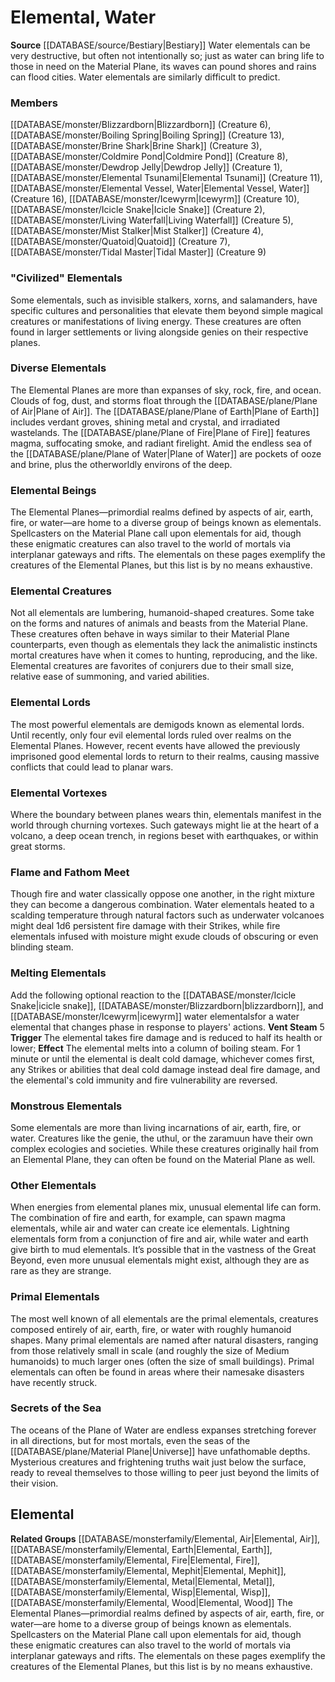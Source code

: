 ﻿---
creature_family: Elemental, Water
id: '45'
name: Elemental, Water
rarity: Common
source: '[[DATABASE/source/Bestiary|Bestiary]]'
type: Creature Family

---
# Elemental, Water

**Source** [[DATABASE/source/Bestiary|Bestiary]]
Water elementals can be very destructive, but often not intentionally so; just as water can bring life to those in need on the Material Plane, its waves can pound shores and rains can flood cities. Water elementals are similarly difficult to predict.

### Members

[[DATABASE/monster/Blizzardborn|Blizzardborn]] (Creature 6), [[DATABASE/monster/Boiling Spring|Boiling Spring]] (Creature 13), [[DATABASE/monster/Brine Shark|Brine Shark]] (Creature 3), [[DATABASE/monster/Coldmire Pond|Coldmire Pond]] (Creature 8), [[DATABASE/monster/Dewdrop Jelly|Dewdrop Jelly]] (Creature 1), [[DATABASE/monster/Elemental Tsunami|Elemental Tsunami]] (Creature 11), [[DATABASE/monster/Elemental Vessel, Water|Elemental Vessel, Water]] (Creature 16), [[DATABASE/monster/Icewyrm|Icewyrm]] (Creature 10), [[DATABASE/monster/Icicle Snake|Icicle Snake]] (Creature 2), [[DATABASE/monster/Living Waterfall|Living Waterfall]] (Creature 5), [[DATABASE/monster/Mist Stalker|Mist Stalker]] (Creature 4), [[DATABASE/monster/Quatoid|Quatoid]] (Creature 7), [[DATABASE/monster/Tidal Master|Tidal Master]] (Creature 9)

###  "Civilized" Elementals

Some elementals, such as invisible stalkers, xorns, and salamanders, have specific cultures and personalities that elevate them beyond simple magical creatures or manifestations of living energy. These creatures are often found in larger settlements or living alongside genies on their respective planes.

###  Diverse Elementals

The Elemental Planes are more than expanses of sky, rock, fire, and ocean. Clouds of fog, dust, and storms float through the [[DATABASE/plane/Plane of Air|Plane of Air]]. The [[DATABASE/plane/Plane of Earth|Plane of Earth]] includes verdant groves, shining metal and crystal, and irradiated wastelands. The [[DATABASE/plane/Plane of Fire|Plane of Fire]] features magma, suffocating smoke, and radiant firelight. Amid the endless sea of the [[DATABASE/plane/Plane of Water|Plane of Water]] are pockets of ooze and brine, plus the otherworldly environs of the deep.

###  Elemental Beings

The Elemental Planes—primordial realms defined by aspects of air, earth, fire, or water—are home to a diverse group of beings known as elementals. Spellcasters on the Material Plane call upon elementals for aid, though these enigmatic creatures can also travel to the world of mortals via interplanar gateways and rifts. The elementals on these pages exemplify the creatures of the Elemental Planes, but this list is by no means exhaustive.

###  Elemental Creatures

Not all elementals are lumbering, humanoid-shaped creatures. Some take on the forms and natures of animals and beasts from the Material Plane. These creatures often behave in ways similar to their Material Plane counterparts, even though as elementals they lack the animalistic instincts mortal creatures have when it comes to hunting, reproducing, and the like. Elemental creatures are favorites of conjurers due to their small size, relative ease of summoning, and varied abilities.

###  Elemental Lords

The most powerful elementals are demigods known as elemental lords. Until recently, only four evil elemental lords ruled over realms on the Elemental Planes. However, recent events have allowed the previously imprisoned good elemental lords to return to their realms, causing massive conflicts that could lead to planar wars.

###  Elemental Vortexes

Where the boundary between planes wears thin, elementals manifest in the world through churning vortexes. Such gateways might lie at the heart of a volcano, a deep ocean trench, in regions beset with earthquakes, or within great storms.

###  Flame and Fathom Meet

Though fire and water classically oppose one another, in the right mixture they can become a dangerous combination. Water elementals heated to a scalding temperature through natural factors such as underwater volcanoes might deal 1d6 persistent fire damage with their Strikes, while fire elementals infused with moisture might exude clouds of obscuring or even blinding steam.

###  Melting Elementals

Add the following optional reaction to the [[DATABASE/monster/Icicle Snake|icicle snake]], [[DATABASE/monster/Blizzardborn|blizzardborn]], and [[DATABASE/monster/Icewyrm|icewyrm]] water elementalsfor a water elemental that changes phase in response to players' actions.
 **Vent Steam** <span class="action-icon">5</span> **Trigger** The elemental takes fire damage and is reduced to half its health or lower; **Effect** The elemental melts into a column of boiling steam. For 1 minute or until the elemental is dealt cold damage, whichever comes first, any Strikes or abilities that deal cold damage instead deal fire damage, and the elemental's cold immunity and fire vulnerability are reversed.

###  Monstrous Elementals

Some elementals are more than living incarnations of air, earth, fire, or water. Creatures like the genie, the uthul, or the zaramuun have their own complex ecologies and societies. While these creatures originally hail from an Elemental Plane, they can often be found on the Material Plane as well.

###  Other Elementals

When energies from elemental planes mix, unusual elemental life can form. The combination of fire and earth, for example, can spawn magma elementals, while air and water can create ice elementals. Lightning elementals form from a conjunction of fire and air, while water and earth give birth to mud elementals. It’s possible that in the vastness of the Great Beyond, even more unusual elementals might exist, although they are as rare as they are strange.

###  Primal Elementals

The most well known of all elementals are the primal elementals, creatures composed entirely of air, earth, fire, or water with roughly humanoid shapes. Many primal elementals are named after natural disasters, ranging from those relatively small in scale (and roughly the size of Medium humanoids) to much larger ones (often the size of small buildings). Primal elementals can often be found in areas where their namesake disasters have recently struck.

###  Secrets of the Sea

The oceans of the Plane of Water are endless expanses stretching forever in all directions, but for most mortals, even the seas of the [[DATABASE/plane/Material Plane|Universe]] have unfathomable depths. Mysterious creatures and frightening truths wait just below the surface, ready to reveal themselves to those willing to peer just beyond the limits of their vision.

## Elemental

**Related Groups** [[DATABASE/monsterfamily/Elemental, Air|Elemental, Air]], [[DATABASE/monsterfamily/Elemental, Earth|Elemental, Earth]], [[DATABASE/monsterfamily/Elemental, Fire|Elemental, Fire]], [[DATABASE/monsterfamily/Elemental, Mephit|Elemental, Mephit]], [[DATABASE/monsterfamily/Elemental, Metal|Elemental, Metal]], [[DATABASE/monsterfamily/Elemental, Wisp|Elemental, Wisp]], [[DATABASE/monsterfamily/Elemental, Wood|Elemental, Wood]]
The Elemental Planes—primordial realms defined by aspects of air, earth, fire, or water—are home to a diverse group of beings known as elementals. Spellcasters on the Material Plane call upon elementals for aid, though these enigmatic creatures can also travel to the world of mortals via interplanar gateways and rifts. The elementals on these pages exemplify the creatures of the Elemental Planes, but this list is by no means exhaustive.